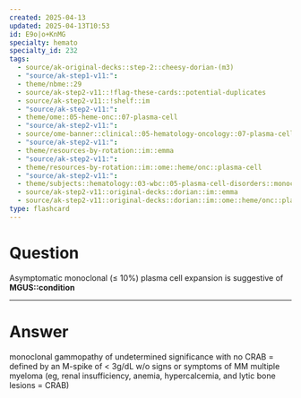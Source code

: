 ```yaml
---
created: 2025-04-13
updated: 2025-04-13T10:53
id: E9o|o+KnMG
specialty: hemato
specialty_id: 232
tags:
  - source/ak-original-decks::step-2::cheesy-dorian-(m3)
  - "source/ak-step1-v11:": 
  - theme/nbme::29
  - source/ak-step2-v11::!flag-these-cards::potential-duplicates
  - source/ak-step2-v11::!shelf::im
  - "source/ak-step2-v11:": 
  - theme/ome::05-heme-onc::07-plasma-cell
  - "source/ak-step2-v11:": 
  - source/ome-banner::clinical::05-hematology-oncology::07-plasma-cell
  - "source/ak-step2-v11:": 
  - theme/resources-by-rotation::im::emma
  - "source/ak-step2-v11:": 
  - theme/resources-by-rotation::im::ome::heme/onc::plasma-cell
  - "source/ak-step2-v11:": 
  - theme/subjects::hematology::03-wbc::05-plasma-cell-disorders::monoclonal-gammopathy-of-undetermined-significance
  - source/ak-step2-v11::original-decks::dorian::im::emma
  - source/ak-step2-v11::original-decks::dorian::im::ome::heme/onc::plasma-cell
type: flashcard
---
```


# Question
Asymptomatic monoclonal (≤ 10%) plasma cell expansion is suggestive of **MGUS::condition**

---

# Answer
monoclonal gammopathy of undetermined significance with no CRAB   = defined by an M-spike of < 3g/dL w/o signs or symptoms of MM multiple myeloma (eg, renal insufficiency, anemia, hypercalcemia, and lytic bone lesions = CRAB)